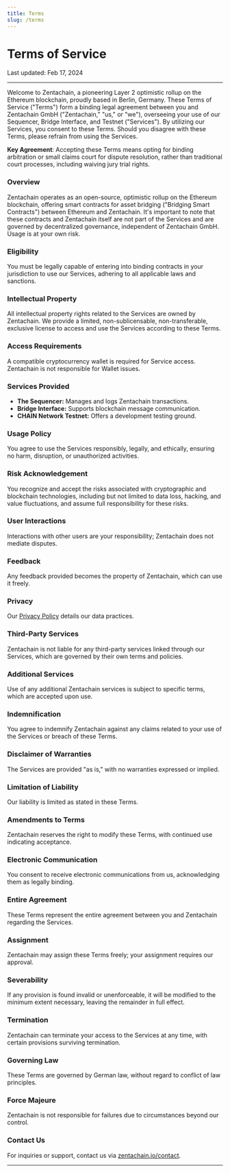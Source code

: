 ```yaml
---
title: Terms
slug: /terms
---
```


# Terms of Service
Last updated: Feb 17, 2024

---

Welcome to Zentachain, a pioneering Layer 2 optimistic rollup on the Ethereum blockchain, proudly based in Berlin, Germany. These Terms of Service ("Terms") form a binding legal agreement between you and Zentachain GmbH ("Zentachain," "us," or "we"), overseeing your use of our Sequencer, Bridge Interface, and Testnet ("Services"). By utilizing our Services, you consent to these Terms. Should you disagree with these Terms, please refrain from using the Services.

**Key Agreement**: Accepting these Terms means opting for binding arbitration or small claims court for dispute resolution, rather than traditional court processes, including waiving jury trial rights.

### Overview
Zentachain operates as an open-source, optimistic rollup on the Ethereum blockchain, offering smart contracts for asset bridging ("Bridging Smart Contracts") between Ethereum and Zentachain. It's important to note that these contracts and Zentachain itself are not part of the Services and are governed by decentralized governance, independent of Zentachain GmbH. Usage is at your own risk.

### Eligibility
You must be legally capable of entering into binding contracts in your jurisdiction to use our Services, adhering to all applicable laws and sanctions.

### Intellectual Property
All intellectual property rights related to the Services are owned by Zentachain. We provide a limited, non-sublicensable, non-transferable, exclusive license to access and use the Services according to these Terms.

### Access Requirements
A compatible cryptocurrency wallet is required for Service access. Zentachain is not responsible for Wallet issues.

### Services Provided
- **The Sequencer:** Manages and logs Zentachain transactions.
- **Bridge Interface:** Supports blockchain message communication.
- **CHAIN Network Testnet:** Offers a development testing ground.

### Usage Policy
You agree to use the Services responsibly, legally, and ethically, ensuring no harm, disruption, or unauthorized activities.

### Risk Acknowledgement
You recognize and accept the risks associated with cryptographic and blockchain technologies, including but not limited to data loss, hacking, and value fluctuations, and assume full responsibility for these risks.

### User Interactions
Interactions with other users are your responsibility; Zentachain does not mediate disputes.

### Feedback
Any feedback provided becomes the property of Zentachain, which can use it freely.

### Privacy
Our [Privacy Policy](https://devs-chain.zentachain.io/docs/privacy-policy) details our data practices.

### Third-Party Services
Zentachain is not liable for any third-party services linked through our Services, which are governed by their own terms and policies.

### Additional Services
Use of any additional Zentachain services is subject to specific terms, which are accepted upon use.

### Indemnification
You agree to indemnify Zentachain against any claims related to your use of the Services or breach of these Terms.

### Disclaimer of Warranties
The Services are provided "as is," with no warranties expressed or implied.

### Limitation of Liability
Our liability is limited as stated in these Terms.

### Amendments to Terms
Zentachain reserves the right to modify these Terms, with continued use indicating acceptance.

### Electronic Communication
You consent to receive electronic communications from us, acknowledging them as legally binding.

### Entire Agreement
These Terms represent the entire agreement between you and Zentachain regarding the Services.

### Assignment
Zentachain may assign these Terms freely; your assignment requires our approval.

### Severability
If any provision is found invalid or unenforceable, it will be modified to the minimum extent necessary, leaving the remainder in full effect.

### Termination
Zentachain can terminate your access to the Services at any time, with certain provisions surviving termination.

### Governing Law
These Terms are governed by German law, without regard to conflict of law principles.

### Force Majeure
Zentachain is not responsible for failures due to circumstances beyond our control.

### Contact Us
For inquiries or support, contact us via [zentachain.io/contact](https://zentachain.io/contact).

---